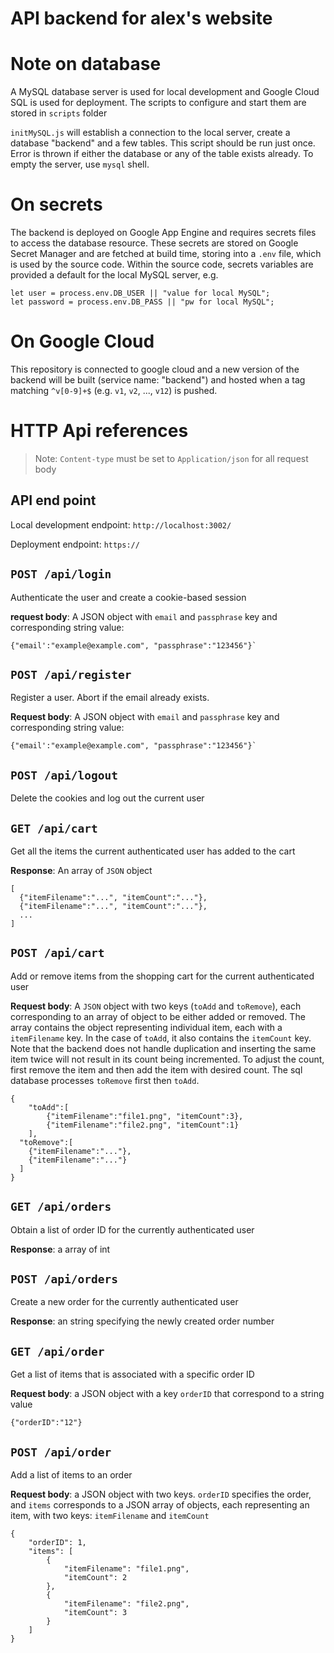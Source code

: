 # API backend for alex's website


# Note on database

A MySQL database server is used for local development and Google Cloud SQL is
used for deployment. The scripts to configure and start them are stored
in ``scripts`` folder

``initMySQL.js`` will establish a connection to the local server, create
a database "backend" and a few tables. This script should be run just once.
Error is thrown if either the database or any of the table exists already.
To empty the server, use ``mysql`` shell.


# On secrets

The backend is deployed on Google App Engine and requires secrets files
to access the database resource. These secrets are stored on Google Secret
Manager and are fetched at build time, storing into a ``.env`` file, which
is used by the source code. Within the source code, secrets variables are
provided a default for the local MySQL server, e.g.

```
let user = process.env.DB_USER || "value for local MySQL";
let password = process.env.DB_PASS || "pw for local MySQL";
```

# On Google Cloud

This repository is connected to google cloud and a new version of the backend
will be built (service name: "backend") and hosted when a tag matching
``^v[0-9]+$`` (e.g. ``v1``, ``v2``, ..., ``v12``) is pushed.

# HTTP Api references

>Note: `Content-type` must be set to `Application/json` for all request body

## API end point

Local development endpoint: `http://localhost:3002/`

Deployment endpoint: `https://`

## `POST /api/login`

Authenticate the user and create a cookie-based session

**request body**: A JSON object with `email` and `passphrase` key and
corresponding string value:
```
{"email':"example@example.com", "passphrase":"123456"}`
```

## `POST /api/register`

Register a user. Abort if the email already exists.

**Request body**: A JSON object with `email` and `passphrase` key and
corresponding string value:

```
{"email':"example@example.com", "passphrase":"123456"}`
```

## `POST /api/logout`

Delete the cookies and log out the current user

## `GET /api/cart`

Get all the items the current authenticated user has added to the cart

**Response**: An array of `JSON` object

```
[
  {"itemFilename":"...", "itemCount":"..."},
  {"itemFilename":"...", "itemCount":"..."},
  ...
]
```

## `POST /api/cart`

Add or remove items from the shopping cart for the current authenticated user

**Request body**: A `JSON` object with two keys (`toAdd` and `toRemove`),
each corresponding to
an array of object to be either added or removed. The array contains the
object representing individual item, each with a `itemFilename` key. In the
case of `toAdd`, it also contains the `itemCount` key. Note that the backend
does not handle duplication and inserting the same item twice will not result
in its count being incremented. To adjust the count, first remove the item and
then add the item with desired count. The sql database processes `toRemove`
first then `toAdd`.

```
{
	"toAdd":[
		{"itemFilename":"file1.png", "itemCount":3},
		{"itemFilename":"file2.png", "itemCount":1}
	],
  "toRemove":[
    {"itemFilename":"..."},
    {"itemFilename":"..."}
  ]
}
```

## `GET /api/orders`

Obtain a list of order ID for the currently authenticated user

**Response**: a array of int

## `POST /api/orders`

Create a new order for the currently authenticated user

**Response**: an string specifying the newly created order number

## `GET /api/order`

Get a list of items that is associated with a specific order ID

**Request body**: a JSON object with a key `orderID` that correspond to
a string value
```
{"orderID":"12"}
```

## `POST /api/order`

Add a list of items to an order

**Request body**: a JSON object with two keys. `orderID` specifies the
order, and `items` corresponds to a JSON array of objects, each representing
an item, with two keys: `itemFilename` and `itemCount`

```
{
    "orderID": 1,
    "items": [
        {
            "itemFilename": "file1.png",
            "itemCount": 2
        },
        {
            "itemFilename": "file2.png",
            "itemCount": 3
        }
    ]
}
```

